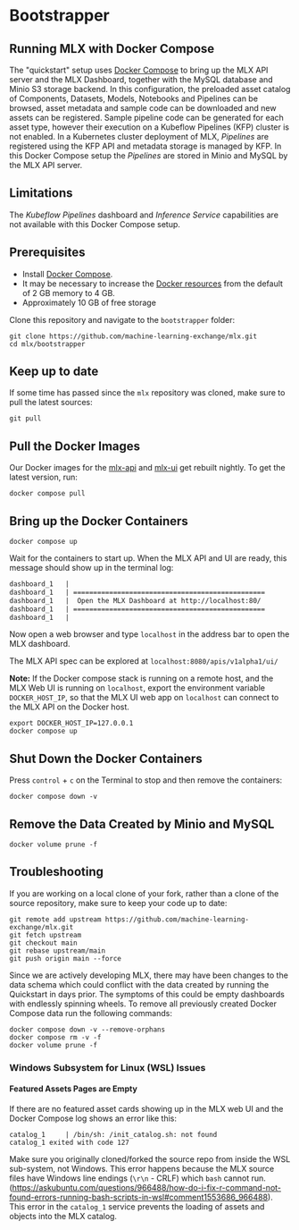 # Bootstrapper

## Running MLX with Docker Compose

The "quickstart" setup uses [Docker Compose](https://docs.docker.com/compose/)
to bring up the MLX API server and the MLX Dashboard, together with the MySQL
database and Minio S3 storage backend.
In this configuration, the preloaded asset catalog of Components, Datasets, Models,
Notebooks and Pipelines can be browsed, asset metadata and sample code can be
downloaded and new assets can be registered. Sample pipeline code can be generated
for each asset type, however their execution on a Kubeflow Pipelines (KFP) cluster
is not enabled.
In a Kubernetes cluster deployment of MLX, _Pipelines_ are registered using
the KFP API and metadata storage is managed by KFP. In this Docker Compose setup
the _Pipelines_ are stored in Minio and MySQL by the MLX API server.

## Limitations

The _Kubeflow Pipelines_ dashboard and _Inference Service_ capabilities are not
available with this Docker Compose setup.

## Prerequisites

* Install [Docker Compose](https://docs.docker.com/compose/install/).
* It may be necessary to increase the [Docker resources](https://docs.docker.com/docker-for-mac/#resources) from the
default of 2 GB memory to 4 GB.
* Approximately 10 GB of free storage

Clone this repository and navigate to the `bootstrapper` folder:

    git clone https://github.com/machine-learning-exchange/mlx.git
    cd mlx/bootstrapper

## Keep up to date

If some time has passed since the `mlx` repository was cloned, 
make sure to pull the latest sources:

    git pull

## Pull the Docker Images

Our Docker images for the [mlx-api](https://hub.docker.com/r/mlexchange/mlx-api/tags?name=nightly)
and [mlx-ui](https://hub.docker.com/r/mlexchange/mlx-ui/tags?name=nightly) 
get rebuilt nightly. To get the latest version, run:

    docker compose pull

## Bring up the Docker Containers

    docker compose up

Wait for the containers to start up. When the MLX API and UI are ready, this
message should show up in the terminal log:

```Markdown
dashboard_1   |
dashboard_1   | ================================================
dashboard_1   |  Open the MLX Dashboard at http://localhost:80/
dashboard_1   | ================================================
dashboard_1   |
```

Now open a web browser and type `localhost` in the address bar to open the MLX
dashboard.

The MLX API spec can be explored at `localhost:8080/apis/v1alpha1/ui/`

**Note:** If the Docker compose stack is running on a remote host, and the
MLX Web UI is running on `localhost`, export the environment
variable `DOCKER_HOST_IP`, so that the MLX UI web app on `localhost` can connect
to the MLX API on the Docker host.

    export DOCKER_HOST_IP=127.0.0.1
    docker compose up

## Shut Down the Docker Containers

Press `control` + `c` on the Terminal to stop and then remove the containers:

    docker compose down -v

## Remove the Data Created by Minio and MySQL

    docker volume prune -f

## Troubleshooting

If you are working on a local clone of your fork, rather than a clone of the source
repository, make sure to keep your code up to date:

    git remote add upstream https://github.com/machine-learning-exchange/mlx.git
    git fetch upstream
    git checkout main
    git rebase upstream/main
    git push origin main --force

Since we are actively developing MLX, there may have been changes to the data schema
which could conflict with the data created by running the Quickstart in days prior.
The symptoms of this could be empty dashboards with endlessly spinning wheels.
To remove all previously created Docker Compose data run the following commands:

    docker compose down -v --remove-orphans
    docker compose rm -v -f
    docker volume prune -f
    
### Windows Subsystem for Linux (WSL) Issues

#### Featured Assets Pages are Empty

If there are no featured asset cards showing up in the MLX web UI and the Docker Compose log shows an error like this:

    catalog_1     | /bin/sh: /init_catalog.sh: not found
    catalog_1 exited with code 127
    
Make sure you originally cloned/forked the source repo from inside the WSL sub-system, not Windows. This error happens
because the MLX source files have Windows line endings (`\r\n` - CRLF) which `bash` cannot run.
(https://askubuntu.com/questions/966488/how-do-i-fix-r-command-not-found-errors-running-bash-scripts-in-wsl#comment1553686_966488).
This error in the `catalog_1` service prevents the loading of assets and objects into the MLX catalog.


